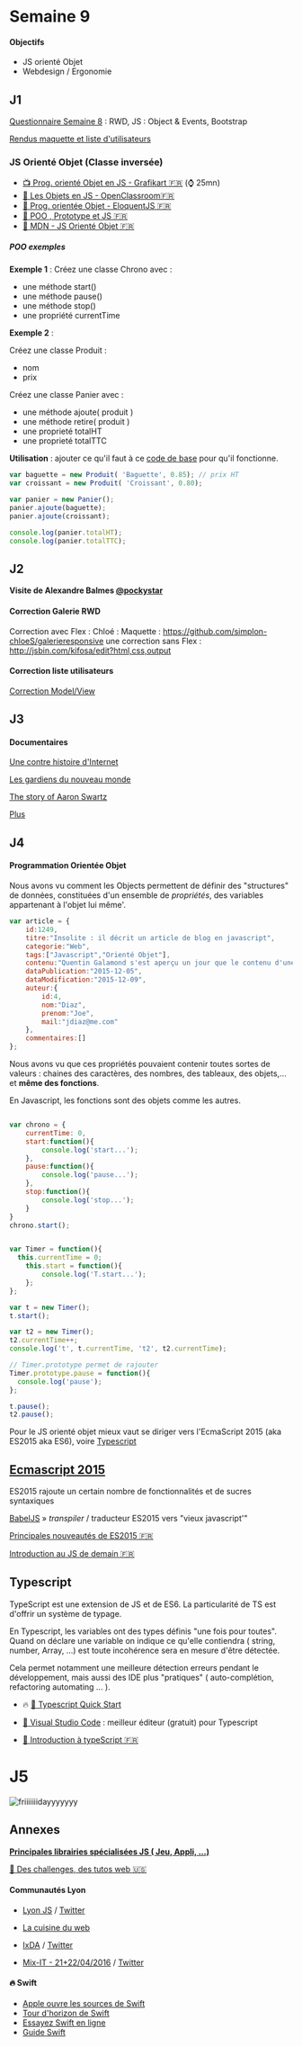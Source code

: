 # Semaine 9

#### Objectifs
+ JS orienté Objet
+ Webdesign / Ergonomie

## J1

[Questionnaire Semaine 8](http://goo.gl/forms/l4QmCmSALZ) : RWD, JS : Object & Events, Bootstrap

[Rendus maquette et liste d'utilisateurs](https://mensuel.framapad.org/p/simply-rwd0)

### JS Orienté Objet (Classe inversée)

+ [:tv: Prog. orienté Objet en JS - Grafikart :fr:](http://www.grafikart.fr/tutoriels/javascript/poo-javascript-object-466) (:watch: 25mn)
+ [:memo: Les Objets en JS - OpenClassroom:fr:](https://openclassrooms.com/courses/dynamisez-vos-sites-web-avec-javascript/les-objets-5)
+ [:book: Prog. orientée Objet - EloquentJS :fr:](http://fr.eloquentjavascript.net/chapter8.html)
+ [:memo: POO , Prototype et JS :fr:](http://sebastien-dupire.info/faire-de-la-poo-avec-javascript.html)
+ [:memo: MDN - JS Orienté Objet :fr:](https://developer.mozilla.org/fr/docs/Web/JavaScript/Introduction_à_JavaScript_orienté_objet)

##### POO exemples

**Exemple 1** :
Créez une classe Chrono avec :
+ une méthode start()
+ une méthode pause()
+ une méthode stop()
+ une propriété currentTime

**Exemple 2** :

Créez une classe Produit :
- nom
- prix

Créez une classe Panier avec :
- une méthode ajoute( produit )
- une méthode retire( produit )
- une proprieté totalHT
- une proprieté totalTTC

**Utilisation** : ajouter ce qu'il faut à ce [code de base](http://jsbin.com/botala/2/edit?js,console) pour qu'il fonctionne.

```javascript
var baguette = new Produit( 'Baguette', 0.85); // prix HT
var croissant = new Produit( 'Croissant', 0.80);

var panier = new Panier();
panier.ajoute(baguette);
panier.ajoute(croissant);

console.log(panier.totalHT);
console.log(panier.totalTTC);
```

## J2

**Visite de Alexandre Balmes [@pockystar](http://twitter.com/pockystar)**

#### Correction Galerie RWD

Correction avec Flex : Chloé : Maquette : https://github.com/simplon-chloeS/galerieresponsive
une correction sans Flex : http://jsbin.com/kifosa/edit?html,css,output

#### Correction liste utilisateurs
[Correction Model/View](http://jsbin.com/yatete/edit?html,js,outputv)

## J3

#### Documentaires

[Une contre histoire d'Internet](https://www.youtube.com/watch?v=tztUbIPb5oQ)

[Les gardiens du nouveau monde](https://www.youtube.com/watch?v=t5tBsVX5g0g)

[The story of Aaron Swartz](https://www.youtube.com/watch?v=gpvcc9C8SbM)

[Plus](docu)

## J4

#### Programmation Orientée Objet

Nous avons vu comment les Objects permettent de définir des "structures" de données,
constituées d'un ensemble de *propriétés*, des variables appartenant à l'objet lui même'.

```javascript
var article = {
	id:1249,
	titre:"Insolite : il décrit un article de blog en javascript",
	categorie:"Web",
	tags:["Javascript","Orienté Objet"],
	contenu:"Quentin Galamond s'est aperçu un jour que le contenu d'une page HTML, ses tags, pouvait être représenté sous forme d'objet javascript...",
	dataPublication:"2015-12-05",
	dataModification:"2015-12-09",
	auteur:{
		id:4,
		nom:"Diaz",
		prenom:"Joe",
		mail:"jdiaz@me.com"
	},
	commentaires:[]
};
```
Nous avons vu que ces propriétés pouvaient contenir toutes sortes de valeurs : chaines des caractères, des nombres, des tableaux, des objets,...
et **même des fonctions**.

En Javascript, les fonctions sont des objets comme les autres.

```javascript

var chrono = {
	currentTime: 0,
	start:function(){
		console.log('start...');
	},
	pause:function(){
		console.log('pause...');
	},
	stop:function(){
		console.log('stop...');
	}
}
chrono.start();
```

```javascript

var Timer = function(){
  this.currentTime = 0;
	this.start = function(){
		console.log('T.start...');
	};
};

var t = new Timer();
t.start();

var t2 = new Timer();
t2.currentTime++;
console.log('t', t.currentTime, 't2', t2.currentTime);

// Timer.prototype permet de rajouter
Timer.prototype.pause = function(){
  console.log('pause');
};

t.pause();
t2.pause();
```

Pour le JS orienté objet mieux vaut se diriger vers l'EcmaScript 2015 (aka ES2015 aka ES6), voire [Typescript](http://www.typescriptlang.org)

## [Ecmascript 2015](http://es6-features.org)

ES2015 rajoute un certain nombre de fonctionnalités et de sucres syntaxiques

[BabelJS](http://www.babeljs.io) » *transpiler* / traducteur ES2015 vers "vieux javascript'"

[Principales nouveautés de ES2015 :fr:](http://ronanlevesque.fr/articles/les-principales-nouveautes-de-es6/)

[Introduction au JS de demain :fr:](https://www.wanadev.fr/introduction-a-ecmascript-6-le-javascript-de-demain/)

## Typescript

TypeScript est une extension de JS et de ES6. La particularité de TS est d'offrir un système de typage.

En Typescript, les variables ont des types définis "une fois pour toutes".
Quand on déclare une variable on indique ce qu'elle contiendra ( string, number, Array, ...) est toute incohérence
sera en mesure d'être détectée.

Cela permet notamment une meilleure détection erreurs pendant le développement, mais aussi des
IDE plus "pratiques" ( auto-complétion, refactoring automating ... ).

- :fire: [:memo: Typescript Quick Start](http://www.typescriptlang.org/Tutorial)

- [:memo: Visual Studio Code](https://code.visualstudio.com) : meilleur éditeur (gratuit) pour Typescript

- [:memo: Introduction à typeScript :fr:](http://yahiko.developpez.com/tutoriels/introduction-typescript/)

# J5

![friiiiiiidayyyyyyy](http://i.imgur.com/QFVh2UJ.giffridaay)

## Annexes

**[Principales librairies spécialisées JS ( Jeu, Appli, ...)](librairiesJS)**

[:dart: Des challenges, des tutos web :us: ](http://www.freecodecamp.com)

#### Communautés Lyon

+ [Lyon JS](http://lyonjs.org) / [Twitter](https://twitter.com/lyonjs)

+ [La cuisine du web](http://www.lacuisineduweb.com)

+ [IxDA](http://www.ixda-lyon.fr) / [Twitter](https://twitter.com/interactif_lyon)

+ [Mix-IT - 21+22/04/2016](http://www.mix-it.fr/home) / [Twitter](https://twitter.com/mixit_lyon)

#### :fire: Swift
- [Apple ouvre les sources de Swift](http://rxlabz.github.io/swift/2015/12/05/apple-open-swift-sources.html)
- [Tour d'horizon de Swift](https://developer.apple.com/library/prerelease/ios/documentation/Swift/Conceptual/Swift_Programming_Language/GuidedTour.html#//apple_ref/doc/uid/TP40014097-CH2-ID1)
- [Essayez Swift en ligne](http://swiftlang.ng.bluemix.net/)
- [Guide Swift](https://developer.apple.com/library/prerelease/ios/documentation/Swift/Conceptual/Swift_Programming_Language/TheBasics.html#//apple_ref/doc/uid/TP40014097-CH5-ID309)
